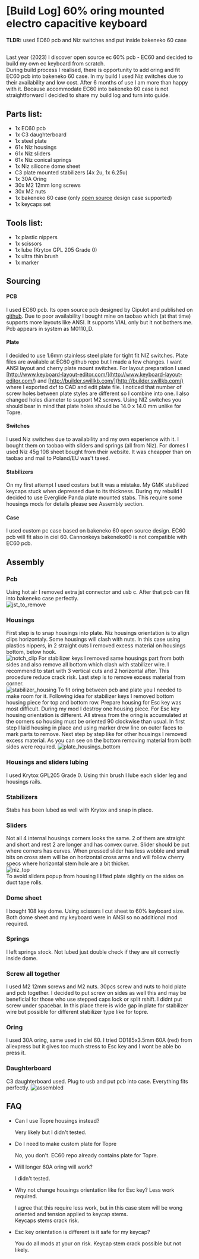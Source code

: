 # [Build Log] 60% oring mounted electro capacitive keyboard
**TLDR:** used EC60 pcb and Niz switches and put inside bakeneko 60 case
##
Last year (2023) I discover open source ec 60% pcb - EC60 and decided to build my own ec keyboard from scratch.\
During build process I realised, there is opportunity to add oring and fit EC60 pcb into bakeneko 60 case. In my build I used Niz switches due to their availability and low cost. After 6 months of use I am more than happy with it. Because accommodate EC60 into bakeneko 60 case is not straightforward I decided to share my build log and turn into guide.

## Parts list:
* 1x EC60 pcb
* 1x C3 daughterboard
* 1x steel plate
* 61x Niz housings
* 61x Niz sliders
* 61x Niz conical springs
* 1x Niz silicone dome sheet
* C3 plate mounted stabilizers (4x 2u, 1x 6.25u)
* 1x 30A Oring
* 30x M2 12mm long screws
* 30x M2 nuts
* 1x bakeneko 60 case (only [open source](https://github.com/kkatano/bakeneko-60) design case supported) 
* 1x keycaps set

## Tools list:
* 1x plastic nippers
* 1x scissors
* 1x lube (Krytox GPL 205 Grade 0)
* 1x ultra thin brush
* 1x marker

## Sourcing
#### PCB
I used EC60 pcb. Its open source pcb designed by Cipulot and published on [github](https://github.com/Cipulot/EC60). Due to poor availability I bought mine on taobao which (at that time) supports more layouts like ANSI. It supports VIAL only but it not bothers me. Pcb appears in system as M0110_D.
#### Plate
I decided to use 1.6mm stainless steel plate for tight fit NIZ switches. Plate files are available at EC60 github repo but I made a few changes. I want ANSI layout and cherry plate mount switches. For layout preparation I used [http://www.keyboard-layout-editor.com/](http://www.keyboard-layout-editor.com/) and [http://builder.swillkb.com/](http://builder.swillkb.com/) where I exported dxf to CAD and edit plate file. I noticed that number of screw holes between plate styles are different so I combine into one. I also changed holes diameter to support M2 screws. Using NIZ switches you should bear in mind that plate holes should be 14.0 x 14.0 mm unlike for Topre.
#### Switches
I used Niz switches due to availability and my own experience with it. I bought them on taobao with sliders and springs (all from Niz). For domes I used Niz 45g 108 sheet bought from their website. It was cheapper than on taobao and mail to Poland/EU was't taxed.
#### Stabilizers
On my first attempt I used costars but It was a mistake. My GMK stabilized keycaps stuck when depressed due to its thickness. During my rebuild I decided to use Everglide Panda plate mounted stabs. This require some housings mods for details please see Assembly section.
#### Case
I used custom pc case based on bakeneko 60 open source design. EC60 pcb will fit also in ciel 60. Cannonkeys bakeneko60 is not compatible with EC60 pcb.

## Assembly
### Pcb
Using hot air I removed extra jst connector and usb c. After that pcb can fit into bakeneko case perfectly.\
![jst_to_remove](jst_to_remove.JPG)
### Housings
First step is to snap housings into plate. Niz housings orientation is to align clips horizontaly. Some housings will clash with nuts. In this case using plastics nippers, in 2 straight cuts I removed excess material on housings bottom, below hook.\
![notch_clip](notch_clip.JPEG)
For stabilizer keys I removed same housings part from both sides and also remove all bottom which clash with stabilizer wire. I recommend to start with 3 vertical cuts and 2 horizontal after. This procedure reduce crack risk. Last step is to remove excess material from corner.\
![stabilizer_housing](stabilizer_housing.jpg)
To fit oring between pcb and plate you I needed to make room for it. Following idea for stabilizer keys I removed bottom housing piece for top and bottom row.
Prepare housing for Esc key was most difficult. During my mod I destroy one housing piece. For Esc key housing orientation is different. All stress from the oring is accumulated at the corners so housing must be oriented 90 clockwise than usual. In first step I laid housing in place and using marker drew line on outer faces to mark parts to remove. Next step by step like for other housings I removed excess material. As you can see on the bottom removing material from both sides were required.
![plate_housings_bottom](plate_housings_bottom.JPEG)
### Housings and sliders lubing
I used Krytox GPL205 Grade 0. Using thin brush I lube each slider leg and housings rails.
### Stabilizers
Stabs has been lubed as well with Krytox and snap in place.
### Sliders
Not all 4 internal housings corners looks the same. 2 of them are straight and short and rest 2 are longer and has convex curve. Slider should be put where corners has curves. When pressed slider has less wobble and small bits on cross stem will be on horizontal cross arms and will follow cherry specs where horizontal stem hole are a bit thicker.\
![niz_top](niz_top.JPG) \
To avoid sliders popup from housing I lifted plate slightly on the sides on duct tape rolls.
### Dome sheet
I bought 108 key dome. Using scissors I cut sheet to 60% keyboard size. Both dome sheet and my keyboard were in ANSI so no additional mod required.
### Springs
I left springs stock. Not lubed just double check if they are sit correctly inside dome.
### Screw all together
I used M2 12mm screws and M2 nuts. 30pcs screw and nuts to hold plate and pcb together. I decided to put screw on sides as well this and may be beneficial for those who use stepped caps lock or split rshift. I didnt put screw under spacebar. In this place there is wide gap in plate for stabilizer wire but possible for different stabilizer type like for topre.
### Oring
I used 30A oring, same used in ciel 60. I tried OD185x3.5mm 60A (red) from aliexpress but it gives too much stress to Esc key and I wont be able bo press it.
### Daughterboard
C3 daughterboard used. Plug to usb and put pcb into case. Everything fits perfectly.
![assembled](assembled.JPG)

## FAQ
- Can I use Topre housings instead?
  
  Very likely but I didn't tested.

- Do I need to make custom plate for Topre

  No, you don't. EC60 repo already contains plate for Topre.

- Will longer 60A oring will work?

  I didn't tested.

- Why not change housings orientation like for Esc key? Less work required.

  I agree that this require less work, but in this case stem will be wong oriented and tension applied to keycap stems.\
  Keycaps stems crack risk.

- Esc key orientation is different is it safe for my keycap?

  You do all mods at your on risk. Keycap stem crack possible but not likely.
